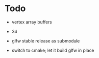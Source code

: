 Todo
====


* vertex array buffers
* 3d

* glfw stable release as submodule
* switch to cmake; let it build glfw in place
